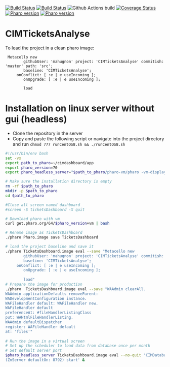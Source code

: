 
[![Build Status](https://travis-ci.com/mahugnon/CIMTicketsAnalyse.svg?branch=master)](https://travis-ci.com/mahugnon/CIMTicketsAnalyse)
[![Build Status](https://ci.inria.fr/pharo-contribution/job/CIMTicketDashboard/badge/icon)](https://ci.inria.fr/pharo-contribution/job/CIMTicketDashboard/)
![Github Actions build](https://github.com/mahugnon/CIMTicketsAnalyse/workflows/Github%20Actions%20build/badge.svg)
[![Coverage Status](https://coveralls.io/repos/github/mahugnon/CIMTicketsAnalyse/badge.svg)](https://coveralls.io/github/mahugnon/CIMTicketsAnalyse)
[![Pharo version](https://img.shields.io/badge/Pharo-7.0-%23aac9ff.svg)](https://pharo.org/download)
[![Pharo version](https://img.shields.io/badge/Pharo-8.0-%23aac9ff.svg)](https://pharo.org/download)

# CIMTicketsAnalyse
To lead the project in a clean pharo image:
```Smalltalk
 Metacello new
    	githubUser: 'mahugnon' project: 'CIMTicketsAnalyse' commitish: 'master' path: 'src';
    	baseline: 'CIMTicketsAnalyse';
	 onConflict: [ :e | e useIncoming ];
        onUpgrade: [ :e | e useIncoming ];
        
    	load
```
# Installation on linux server without gui (headless)
- Clone the repository in the server
- Copy and paste the following script or navigate into the project directory and run `chmod 777 runCentOS8.sh && ./runCentOS8.sh`
```bash
#!/usr/bin/env bash
set -vx
export path_to_pharo=~/cimdashboard/app
export pharo_version=70
export pharo_headless_server="$path_to_pharo/pharo-vm/pharo -vm-display-null -vm-sound-null --memory 512m"

# Make sure the installation directory is empty
rm -rf $path_to_pharo
mkdir -p $path_to_pharo
cd $path_to_pharo

#Close all screen named dashboard
#screen -S ticketsDashboard -X quit

# Download pharo with vm
curl get.pharo.org/64/$pharo_version+vm | bash

# Rename image as TicketsDashboard
./pharo Pharo.image save TicketsDashboard

# load the project baseline and save it
./pharo TicketsDashboard.image eval --save "Metacello new
    	githubUser: 'mahugnon' project: 'CIMTicketsAnalyse' commitish: 'master' path: 'src';
    	baseline: 'CIMTicketsAnalyse';
	 onConflict: [ :e | e useIncoming ];
        onUpgrade: [ :e | e useIncoming ];
        
    	load"
# Prepare the image for production
./pharo  TicketsDashboard.image eval --save "WAAdmin clearAll.
WAAdmin applicationDefaults removeParent:
WADevelopmentConfiguration instance.
WAFileHandler default: WAFileHandler new.
WAFileHandler default
preferenceAt: #fileHandlerListingClass
put: WAHtmlFileHandlerListing.
WAAdmin defaultDispatcher
register: WAFileHandler default
at: 'files'"
   
# Run the image in a virtual screen
# Set up the scheduler to load data from database once per month
# Set default server port
$pharo_headless_server TicketsDashboard.image eval --no-quit 'CIMDatabase scheduleUpdate
(ZnServer defaultOn: 8792) start' &

```


